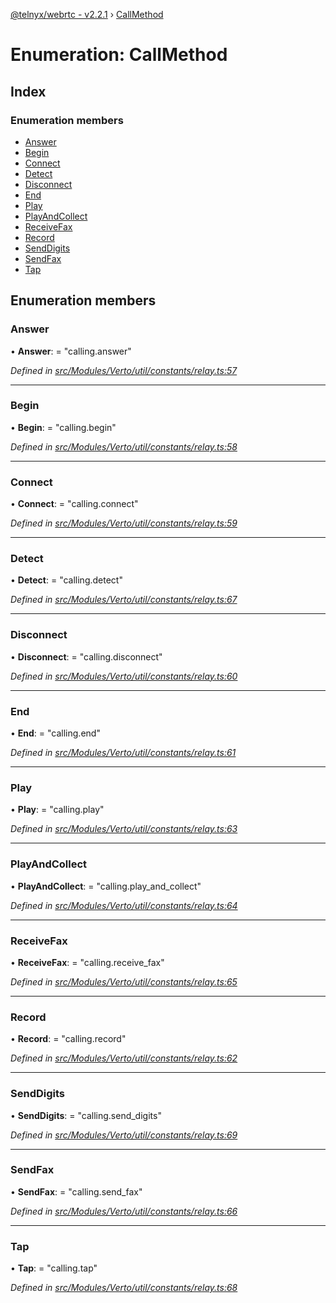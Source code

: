 [@telnyx/webrtc - v2.2.1](../README.md) › [CallMethod](callmethod.md)

# Enumeration: CallMethod

## Index

### Enumeration members

* [Answer](callmethod.md#answer)
* [Begin](callmethod.md#begin)
* [Connect](callmethod.md#connect)
* [Detect](callmethod.md#detect)
* [Disconnect](callmethod.md#disconnect)
* [End](callmethod.md#end)
* [Play](callmethod.md#play)
* [PlayAndCollect](callmethod.md#playandcollect)
* [ReceiveFax](callmethod.md#receivefax)
* [Record](callmethod.md#record)
* [SendDigits](callmethod.md#senddigits)
* [SendFax](callmethod.md#sendfax)
* [Tap](callmethod.md#tap)

## Enumeration members

###  Answer

• **Answer**: = "calling.answer"

*Defined in [src/Modules/Verto/util/constants/relay.ts:57](https://github.com/team-telnyx/webrtc/blob/1cfde20/packages/js/src/Modules/Verto/util/constants/relay.ts#L57)*

___

###  Begin

• **Begin**: = "calling.begin"

*Defined in [src/Modules/Verto/util/constants/relay.ts:58](https://github.com/team-telnyx/webrtc/blob/1cfde20/packages/js/src/Modules/Verto/util/constants/relay.ts#L58)*

___

###  Connect

• **Connect**: = "calling.connect"

*Defined in [src/Modules/Verto/util/constants/relay.ts:59](https://github.com/team-telnyx/webrtc/blob/1cfde20/packages/js/src/Modules/Verto/util/constants/relay.ts#L59)*

___

###  Detect

• **Detect**: = "calling.detect"

*Defined in [src/Modules/Verto/util/constants/relay.ts:67](https://github.com/team-telnyx/webrtc/blob/1cfde20/packages/js/src/Modules/Verto/util/constants/relay.ts#L67)*

___

###  Disconnect

• **Disconnect**: = "calling.disconnect"

*Defined in [src/Modules/Verto/util/constants/relay.ts:60](https://github.com/team-telnyx/webrtc/blob/1cfde20/packages/js/src/Modules/Verto/util/constants/relay.ts#L60)*

___

###  End

• **End**: = "calling.end"

*Defined in [src/Modules/Verto/util/constants/relay.ts:61](https://github.com/team-telnyx/webrtc/blob/1cfde20/packages/js/src/Modules/Verto/util/constants/relay.ts#L61)*

___

###  Play

• **Play**: = "calling.play"

*Defined in [src/Modules/Verto/util/constants/relay.ts:63](https://github.com/team-telnyx/webrtc/blob/1cfde20/packages/js/src/Modules/Verto/util/constants/relay.ts#L63)*

___

###  PlayAndCollect

• **PlayAndCollect**: = "calling.play_and_collect"

*Defined in [src/Modules/Verto/util/constants/relay.ts:64](https://github.com/team-telnyx/webrtc/blob/1cfde20/packages/js/src/Modules/Verto/util/constants/relay.ts#L64)*

___

###  ReceiveFax

• **ReceiveFax**: = "calling.receive_fax"

*Defined in [src/Modules/Verto/util/constants/relay.ts:65](https://github.com/team-telnyx/webrtc/blob/1cfde20/packages/js/src/Modules/Verto/util/constants/relay.ts#L65)*

___

###  Record

• **Record**: = "calling.record"

*Defined in [src/Modules/Verto/util/constants/relay.ts:62](https://github.com/team-telnyx/webrtc/blob/1cfde20/packages/js/src/Modules/Verto/util/constants/relay.ts#L62)*

___

###  SendDigits

• **SendDigits**: = "calling.send_digits"

*Defined in [src/Modules/Verto/util/constants/relay.ts:69](https://github.com/team-telnyx/webrtc/blob/1cfde20/packages/js/src/Modules/Verto/util/constants/relay.ts#L69)*

___

###  SendFax

• **SendFax**: = "calling.send_fax"

*Defined in [src/Modules/Verto/util/constants/relay.ts:66](https://github.com/team-telnyx/webrtc/blob/1cfde20/packages/js/src/Modules/Verto/util/constants/relay.ts#L66)*

___

###  Tap

• **Tap**: = "calling.tap"

*Defined in [src/Modules/Verto/util/constants/relay.ts:68](https://github.com/team-telnyx/webrtc/blob/1cfde20/packages/js/src/Modules/Verto/util/constants/relay.ts#L68)*
